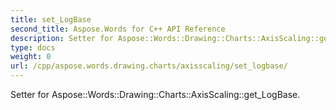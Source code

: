 ```yaml
---
title: set_LogBase
second_title: Aspose.Words for C++ API Reference
description: Setter for Aspose::Words::Drawing::Charts::AxisScaling::get_LogBase. 
type: docs
weight: 0
url: /cpp/aspose.words.drawing.charts/axisscaling/set_logbase/
---
```


Setter for Aspose::Words::Drawing::Charts::AxisScaling::get_LogBase. 

